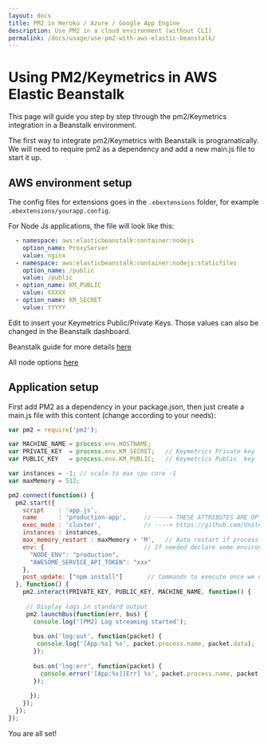 ```yaml
---
layout: docs
title: PM2 in Heroku / Azure / Google App Engine
description: Use PM2 in a cloud environment (without CLI)
permalink: /docs/usage/use-pm2-with-aws-elastic-beanstalk/
---
```


# Using PM2/Keymetrics in AWS Elastic Beanstalk

This page will guide you step by step through the pm2/Keymetrics integration in a Beanstalk environment.

The first way to integrate pm2/Keymetrics with Beanstalk is programatically.
We will need to require pm2 as a dependency and add a new main.js file to start it up.

## AWS environment setup

The config files for extensions goes in the `.ebextensions` folder, for example  `.ebextensions/yourapp.config`.

For Node Js applications, the file will look like this:
```yml
  - namespace: aws:elasticbeanstalk:container:nodejs
    option_name: ProxyServer
    value: nginx
  - namespace: aws:elasticbeanstalk:container:nodejs:staticfiles
    option_name: /public
    value: /public
  - option_name: KM_PUBLIC
    value: XXXXX
  - option_name: KM_SECRET
    value: YYYYY
```

Edit to insert your Keymetrics Public/Private Keys. Those values can also be changed in the Beanstalk dashboard.

Beanstalk guide for more details [here](https://docs.aws.amazon.com/elasticbeanstalk/latest/dg/create_deploy_nodejs.container.html)

All node options [here](https://docs.aws.amazon.com/elasticbeanstalk/latest/dg/command-options-specific.html#command-options-nodejs)



## Application setup

First add PM2 as a dependency in your package.json, then just create a main.js file with this content (change according to your needs):

```javascript
var pm2 = require('pm2');

var MACHINE_NAME = process.env.HOSTNAME;
var PRIVATE_KEY  = process.env.KM_SECRET;   // Keymetrics Private key
var PUBLIC_KEY   = process.env.KM_PUBLIC;   // Keymetrics Public  key

var instances = -1; // scale to max cpu core -1
var maxMemory = 512;

pm2.connect(function() {
  pm2.start({
    script    : 'app.js',
    name      : 'production-app',     // ----> THESE ATTRIBUTES ARE OPTIONAL:
    exec_mode : 'cluster',            // ----> https://github.com/Unitech/PM2/blob/master/ADVANCED_README.md#schema
    instances : instances,
    max_memory_restart : maxMemory + 'M',   // Auto restart if process taking more than XXmo
    env: {                            // If needed declare some environment variables
      "NODE_ENV": "production",
      "AWESOME_SERVICE_API_TOKEN": "xxx"
    },
    post_update: ["npm install"]       // Commands to execute once we do a pull from Keymetrics
  }, function() {
    pm2.interact(PRIVATE_KEY, PUBLIC_KEY, MACHINE_NAME, function() {
    
     // Display logs in standard output 
     pm2.launchBus(function(err, bus) {
       console.log('[PM2] Log streaming started');
 
       bus.on('log:out', function(packet) {
        console.log('[App:%s] %s', packet.process.name, packet.data);
       });
        
       bus.on('log:err', function(packet) {
         console.error('[App:%s][Err] %s', packet.process.name, packet.data);
       });
       
      });
    });
  });
});
```

You are all set!
